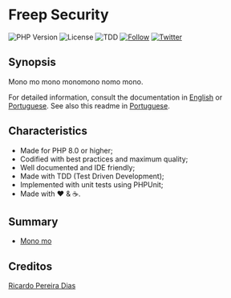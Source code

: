 # Freep Security

![PHP Version](https://img.shields.io/badge/php-%5E8.0-blue)
![License](https://img.shields.io/badge/license-MIT-blue)
![TDD](https://img.shields.io/badge/tdd-Tested%20100%25-blue)
[![Follow](https://img.shields.io/github/followers/ricardopedias?label=Siga%20no%20GitHUB&style=social)](https://github.com/ricardopedias)
[![Twitter](https://img.shields.io/twitter/follow/ricardopedias?label=Siga%20no%20Twitter)](https://twitter.com/ricardopedias)

## Synopsis

Mono mo mono monomono nomo mono.

For detailed information, consult the documentation in [English](docs/en/index.md) or [Portuguese](docs/pt-br/indice.md). See also this readme in [Portuguese](docs/pt-br/leiame.md).

## Characteristics

-  Made for PHP 8.0 or higher;
-  Codified with best practices and maximum quality;
-  Well documented and IDE friendly;
-  Made with TDD (Test Driven Development);
-  Implemented with unit tests using PHPUnit;
-  Made with :heart: &amp; :coffee:.

## Summary

-  [Mono mo](docs/en/01-monomono.md)

## Creditos

[Ricardo Pereira Dias](https://www.ricardopedias.com.br)
